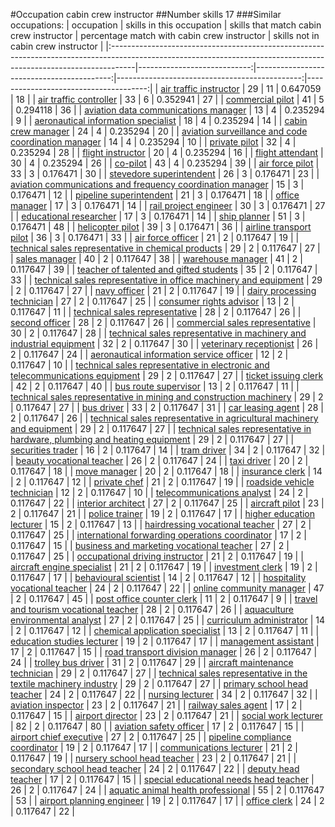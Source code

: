 #Occupation cabin crew instructor
##Number skills 17
###Similar occupations:
| occupation                                                                                                                                                        |   skills in this occupation |   skills that match cabin crew instructor |   percentage match with cabin crew instructor |   skills not in cabin crew instructor |
|:------------------------------------------------------------------------------------------------------------------------------------------------------------------|----------------------------:|------------------------------------------:|----------------------------------------------:|--------------------------------------:|
| [air traffic instructor](air_traffic_instructor.md)                                                                                                               |                          29 |                                        11 |                                      0.647059 |                                    18 |
| [air traffic controller](air_traffic_controller.md)                                                                                                               |                          33 |                                         6 |                                      0.352941 |                                    27 |
| [commercial pilot](commercial_pilot.md)                                                                                                                           |                          41 |                                         5 |                                      0.294118 |                                    36 |
| [aviation data communications manager](aviation_data_communications_manager.md)                                                                                   |                          13 |                                         4 |                                      0.235294 |                                     9 |
| [aeronautical information specialist](aeronautical_information_specialist.md)                                                                                     |                          18 |                                         4 |                                      0.235294 |                                    14 |
| [cabin crew manager](cabin_crew_manager.md)                                                                                                                       |                          24 |                                         4 |                                      0.235294 |                                    20 |
| [aviation surveillance and code coordination manager](aviation_surveillance_and_code_coordination_manager.md)                                                     |                          14 |                                         4 |                                      0.235294 |                                    10 |
| [private pilot](private_pilot.md)                                                                                                                                 |                          32 |                                         4 |                                      0.235294 |                                    28 |
| [flight instructor](flight_instructor.md)                                                                                                                         |                          20 |                                         4 |                                      0.235294 |                                    16 |
| [flight attendant](flight_attendant.md)                                                                                                                           |                          30 |                                         4 |                                      0.235294 |                                    26 |
| [co-pilot](co-pilot.md)                                                                                                                                           |                          43 |                                         4 |                                      0.235294 |                                    39 |
| [air force pilot](air_force_pilot.md)                                                                                                                             |                          33 |                                         3 |                                      0.176471 |                                    30 |
| [stevedore superintendent](stevedore_superintendent.md)                                                                                                           |                          26 |                                         3 |                                      0.176471 |                                    23 |
| [aviation communications and frequency coordination manager](aviation_communications_and_frequency_coordination_manager.md)                                       |                          15 |                                         3 |                                      0.176471 |                                    12 |
| [pipeline superintendent](pipeline superintendent.md)                                                                                                             |                          21 |                                         3 |                                      0.176471 |                                    18 |
| [office manager](office_manager.md)                                                                                                                               |                          17 |                                         3 |                                      0.176471 |                                    14 |
| [rail project engineer](rail_project_engineer.md)                                                                                                                 |                          30 |                                         3 |                                      0.176471 |                                    27 |
| [educational researcher](educational_researcher.md)                                                                                                               |                          17 |                                         3 |                                      0.176471 |                                    14 |
| [ship planner](ship_planner.md)                                                                                                                                   |                          51 |                                         3 |                                      0.176471 |                                    48 |
| [helicopter pilot](helicopter_pilot.md)                                                                                                                           |                          39 |                                         3 |                                      0.176471 |                                    36 |
| [airline transport pilot](airline_transport_pilot.md)                                                                                                             |                          36 |                                         3 |                                      0.176471 |                                    33 |
| [air force officer](air_force_officer.md)                                                                                                                         |                          21 |                                         2 |                                      0.117647 |                                    19 |
| [technical sales representative in chemical products](technical_sales_representative_in_chemical_products.md)                                                     |                          29 |                                         2 |                                      0.117647 |                                    27 |
| [sales manager](sales_manager.md)                                                                                                                                 |                          40 |                                         2 |                                      0.117647 |                                    38 |
| [warehouse manager](warehouse_manager.md)                                                                                                                         |                          41 |                                         2 |                                      0.117647 |                                    39 |
| [teacher of talented and gifted students](teacher_of_talented_and_gifted_students.md)                                                                             |                          35 |                                         2 |                                      0.117647 |                                    33 |
| [technical sales representative in office machinery and equipment](technical_sales_representative_in_office_machinery_and_equipment.md)                           |                          29 |                                         2 |                                      0.117647 |                                    27 |
| [navy officer](navy_officer.md)                                                                                                                                   |                          21 |                                         2 |                                      0.117647 |                                    19 |
| [dairy processing technician](dairy_processing_technician.md)                                                                                                     |                          27 |                                         2 |                                      0.117647 |                                    25 |
| [consumer rights advisor](consumer_rights_advisor.md)                                                                                                             |                          13 |                                         2 |                                      0.117647 |                                    11 |
| [technical sales representative](technical_sales_representative.md)                                                                                               |                          28 |                                         2 |                                      0.117647 |                                    26 |
| [second officer](second_officer.md)                                                                                                                               |                          28 |                                         2 |                                      0.117647 |                                    26 |
| [commercial sales representative](commercial_sales_representative.md)                                                                                             |                          30 |                                         2 |                                      0.117647 |                                    28 |
| [technical sales representative in machinery and industrial equipment](technical_sales_representative_in_machinery_and_industrial_equipment.md)                   |                          32 |                                         2 |                                      0.117647 |                                    30 |
| [veterinary receptionist](veterinary_receptionist.md)                                                                                                             |                          26 |                                         2 |                                      0.117647 |                                    24 |
| [aeronautical information service officer](aeronautical_information_service_officer.md)                                                                           |                          12 |                                         2 |                                      0.117647 |                                    10 |
| [technical sales representative in electronic and telecommunications equipment](technical_sales_representative_in_electronic_and_telecommunications_equipment.md) |                          29 |                                         2 |                                      0.117647 |                                    27 |
| [ticket issuing clerk](ticket_issuing_clerk.md)                                                                                                                   |                          42 |                                         2 |                                      0.117647 |                                    40 |
| [bus route supervisor](bus_route_supervisor.md)                                                                                                                   |                          13 |                                         2 |                                      0.117647 |                                    11 |
| [technical sales representative in mining and construction machinery](technical_sales_representative_in_mining_and_construction_machinery.md)                     |                          29 |                                         2 |                                      0.117647 |                                    27 |
| [bus driver](bus_driver.md)                                                                                                                                       |                          33 |                                         2 |                                      0.117647 |                                    31 |
| [car leasing agent](car_leasing_agent.md)                                                                                                                         |                          28 |                                         2 |                                      0.117647 |                                    26 |
| [technical sales representative in agricultural machinery and equipment](technical_sales_representative_in_agricultural_machinery_and_equipment.md)               |                          29 |                                         2 |                                      0.117647 |                                    27 |
| [technical sales representative in hardware, plumbing and heating equipment](technical_sales_representative_in_hardware,_plumbing_and_heating_equipment.md)       |                          29 |                                         2 |                                      0.117647 |                                    27 |
| [securities trader](securities_trader.md)                                                                                                                         |                          16 |                                         2 |                                      0.117647 |                                    14 |
| [tram driver](tram_driver.md)                                                                                                                                     |                          34 |                                         2 |                                      0.117647 |                                    32 |
| [beauty vocational teacher](beauty_vocational_teacher.md)                                                                                                         |                          26 |                                         2 |                                      0.117647 |                                    24 |
| [taxi driver](taxi_driver.md)                                                                                                                                     |                          20 |                                         2 |                                      0.117647 |                                    18 |
| [move manager](move_manager.md)                                                                                                                                   |                          20 |                                         2 |                                      0.117647 |                                    18 |
| [insurance clerk](insurance_clerk.md)                                                                                                                             |                          14 |                                         2 |                                      0.117647 |                                    12 |
| [private chef](private_chef.md)                                                                                                                                   |                          21 |                                         2 |                                      0.117647 |                                    19 |
| [roadside vehicle technician](roadside_vehicle_technician.md)                                                                                                     |                          12 |                                         2 |                                      0.117647 |                                    10 |
| [telecommunications analyst](telecommunications_analyst.md)                                                                                                       |                          24 |                                         2 |                                      0.117647 |                                    22 |
| [interior architect](interior_architect.md)                                                                                                                       |                          27 |                                         2 |                                      0.117647 |                                    25 |
| [aircraft pilot](aircraft_pilot.md)                                                                                                                               |                          23 |                                         2 |                                      0.117647 |                                    21 |
| [police trainer](police_trainer.md)                                                                                                                               |                          19 |                                         2 |                                      0.117647 |                                    17 |
| [higher education lecturer](higher_education_lecturer.md)                                                                                                         |                          15 |                                         2 |                                      0.117647 |                                    13 |
| [hairdressing vocational teacher](hairdressing_vocational_teacher.md)                                                                                             |                          27 |                                         2 |                                      0.117647 |                                    25 |
| [international forwarding operations coordinator](international_forwarding_operations_coordinator.md)                                                             |                          17 |                                         2 |                                      0.117647 |                                    15 |
| [business and marketing vocational teacher](business_and_marketing_vocational_teacher.md)                                                                         |                          27 |                                         2 |                                      0.117647 |                                    25 |
| [occupational driving instructor](occupational_driving_instructor.md)                                                                                             |                          21 |                                         2 |                                      0.117647 |                                    19 |
| [aircraft engine specialist](aircraft_engine_specialist.md)                                                                                                       |                          21 |                                         2 |                                      0.117647 |                                    19 |
| [investment clerk](investment_clerk.md)                                                                                                                           |                          19 |                                         2 |                                      0.117647 |                                    17 |
| [behavioural scientist](behavioural_scientist.md)                                                                                                                 |                          14 |                                         2 |                                      0.117647 |                                    12 |
| [hospitality vocational teacher](hospitality_vocational_teacher.md)                                                                                               |                          24 |                                         2 |                                      0.117647 |                                    22 |
| [online community manager](online_community_manager.md)                                                                                                           |                          47 |                                         2 |                                      0.117647 |                                    45 |
| [post office counter clerk](post_office_counter_clerk.md)                                                                                                         |                          11 |                                         2 |                                      0.117647 |                                     9 |
| [travel and tourism vocational teacher](travel_and_tourism_vocational_teacher.md)                                                                                 |                          28 |                                         2 |                                      0.117647 |                                    26 |
| [aquaculture environmental analyst](aquaculture_environmental_analyst.md)                                                                                         |                          27 |                                         2 |                                      0.117647 |                                    25 |
| [curriculum administrator](curriculum_administrator.md)                                                                                                           |                          14 |                                         2 |                                      0.117647 |                                    12 |
| [chemical application specialist](chemical_application_specialist.md)                                                                                             |                          13 |                                         2 |                                      0.117647 |                                    11 |
| [education studies lecturer](education_studies_lecturer.md)                                                                                                       |                          19 |                                         2 |                                      0.117647 |                                    17 |
| [management assistant](management_assistant.md)                                                                                                                   |                          17 |                                         2 |                                      0.117647 |                                    15 |
| [road transport division manager](road_transport_division_manager.md)                                                                                             |                          26 |                                         2 |                                      0.117647 |                                    24 |
| [trolley bus driver](trolley_bus_driver.md)                                                                                                                       |                          31 |                                         2 |                                      0.117647 |                                    29 |
| [aircraft maintenance technician](aircraft_maintenance_technician.md)                                                                                             |                          29 |                                         2 |                                      0.117647 |                                    27 |
| [technical sales representative in the textile machinery industry](technical_sales_representative_in_the_textile_machinery_industry.md)                           |                          29 |                                         2 |                                      0.117647 |                                    27 |
| [primary school head teacher](primary_school_head_teacher.md)                                                                                                     |                          24 |                                         2 |                                      0.117647 |                                    22 |
| [nursing lecturer](nursing_lecturer.md)                                                                                                                           |                          34 |                                         2 |                                      0.117647 |                                    32 |
| [aviation inspector](aviation_inspector.md)                                                                                                                       |                          23 |                                         2 |                                      0.117647 |                                    21 |
| [railway sales agent](railway_sales_agent.md)                                                                                                                     |                          17 |                                         2 |                                      0.117647 |                                    15 |
| [airport director](airport_director.md)                                                                                                                           |                          23 |                                         2 |                                      0.117647 |                                    21 |
| [social work lecturer](social_work_lecturer.md)                                                                                                                   |                          82 |                                         2 |                                      0.117647 |                                    80 |
| [aviation safety officer](aviation_safety_officer.md)                                                                                                             |                          17 |                                         2 |                                      0.117647 |                                    15 |
| [airport chief executive](airport_chief_executive.md)                                                                                                             |                          27 |                                         2 |                                      0.117647 |                                    25 |
| [pipeline compliance coordinator](pipeline_compliance_coordinator.md)                                                                                             |                          19 |                                         2 |                                      0.117647 |                                    17 |
| [communications lecturer](communications_lecturer.md)                                                                                                             |                          21 |                                         2 |                                      0.117647 |                                    19 |
| [nursery school head teacher](nursery_school_head_teacher.md)                                                                                                     |                          23 |                                         2 |                                      0.117647 |                                    21 |
| [secondary school head teacher](secondary_school_head_teacher.md)                                                                                                 |                          24 |                                         2 |                                      0.117647 |                                    22 |
| [deputy head teacher](deputy_head_teacher.md)                                                                                                                     |                          17 |                                         2 |                                      0.117647 |                                    15 |
| [special educational needs head teacher](special_educational_needs_head_teacher.md)                                                                               |                          26 |                                         2 |                                      0.117647 |                                    24 |
| [aquatic animal health professional](aquatic_animal_health_professional.md)                                                                                       |                          55 |                                         2 |                                      0.117647 |                                    53 |
| [airport planning engineer](airport_planning_engineer.md)                                                                                                         |                          19 |                                         2 |                                      0.117647 |                                    17 |
| [office clerk](office_clerk.md)                                                                                                                                   |                          24 |                                         2 |                                      0.117647 |                                    22 |
